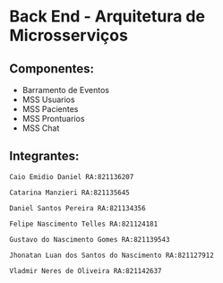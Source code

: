 # Back End - Arquitetura de Microsserviços

## Componentes:
- Barramento de Eventos
- MSS Usuarios
- MSS Pacientes
- MSS Prontuarios
- MSS Chat

## Integrantes:

```
Caio Emidio Daniel RA:821136207

Catarina Manzieri RA:821135645

Daniel Santos Pereira RA:821134356

Felipe Nascimento Telles RA:821124181

Gustavo do Nascimento Gomes RA:821139543

Jhonatan Luan dos Santos do Nascimento RA:821127912

Vladmir Neres de Oliveira RA:821142637
```
